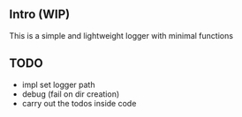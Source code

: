 ## Intro (WIP)
This is a simple and lightweight logger with minimal functions

## TODO
- impl set logger path
- debug (fail on dir creation)
- carry out the todos inside code 

